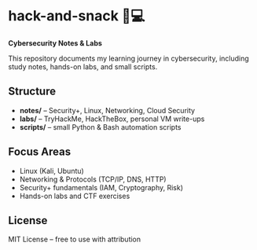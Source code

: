 # hack-and-snack 🍕💻
**Cybersecurity Notes & Labs**

This repository documents my learning journey in cybersecurity, including study notes, hands-on labs, and small scripts.

## Structure
- **notes/** – Security+, Linux, Networking, Cloud Security  
- **labs/** – TryHackMe, HackTheBox, personal VM write-ups  
- **scripts/** – small Python & Bash automation scripts  

## Focus Areas
- Linux (Kali, Ubuntu)  
- Networking & Protocols (TCP/IP, DNS, HTTP)  
- Security+ fundamentals (IAM, Cryptography, Risk)  
- Hands-on labs and CTF exercises  

## License
MIT License – free to use with attribution


